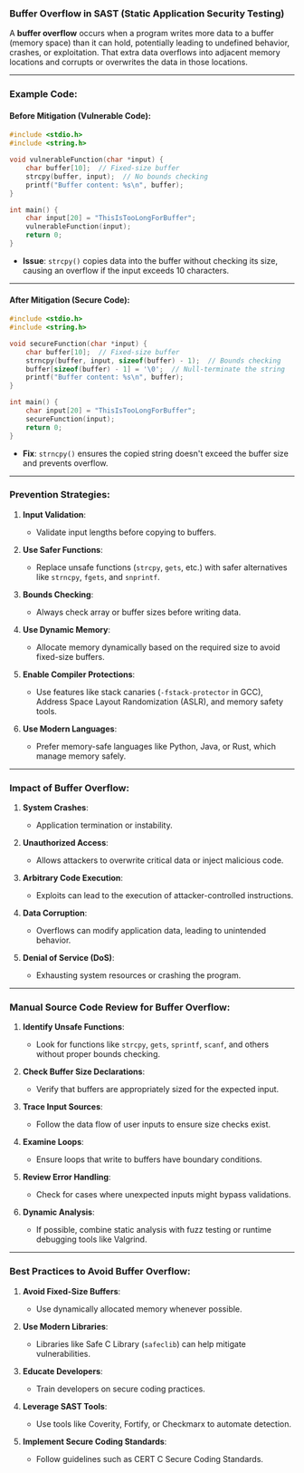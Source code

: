 ### Buffer Overflow in SAST (Static Application Security Testing)

A **buffer overflow** occurs when a program writes more data to a buffer (memory space) than it can hold, potentially leading to undefined behavior, crashes, or exploitation.
That extra data overflows into adjacent memory locations and corrupts or overwrites the data in those locations.

---

### **Example Code**:

#### Before Mitigation (Vulnerable Code):
```c
#include <stdio.h>
#include <string.h>

void vulnerableFunction(char *input) {
    char buffer[10];  // Fixed-size buffer
    strcpy(buffer, input);  // No bounds checking
    printf("Buffer content: %s\n", buffer);
}

int main() {
    char input[20] = "ThisIsTooLongForBuffer";
    vulnerableFunction(input);
    return 0;
}
```

- **Issue**: `strcpy()` copies data into the buffer without checking its size, causing an overflow if the input exceeds 10 characters.

---

#### After Mitigation (Secure Code):
```c
#include <stdio.h>
#include <string.h>

void secureFunction(char *input) {
    char buffer[10];  // Fixed-size buffer
    strncpy(buffer, input, sizeof(buffer) - 1);  // Bounds checking
    buffer[sizeof(buffer) - 1] = '\0';  // Null-terminate the string
    printf("Buffer content: %s\n", buffer);
}

int main() {
    char input[20] = "ThisIsTooLongForBuffer";
    secureFunction(input);
    return 0;
}
```

- **Fix**: `strncpy()` ensures the copied string doesn't exceed the buffer size and prevents overflow.

---

### **Prevention Strategies**:

1. **Input Validation**:
   - Validate input lengths before copying to buffers.
   
2. **Use Safer Functions**:
   - Replace unsafe functions (`strcpy`, `gets`, etc.) with safer alternatives like `strncpy`, `fgets`, and `snprintf`.

3. **Bounds Checking**:
   - Always check array or buffer sizes before writing data.

4. **Use Dynamic Memory**:
   - Allocate memory dynamically based on the required size to avoid fixed-size buffers.

5. **Enable Compiler Protections**:
   - Use features like stack canaries (`-fstack-protector` in GCC), Address Space Layout Randomization (ASLR), and memory safety tools.

6. **Use Modern Languages**:
   - Prefer memory-safe languages like Python, Java, or Rust, which manage memory safely.

---

### **Impact of Buffer Overflow**:

1. **System Crashes**:
   - Application termination or instability.

2. **Unauthorized Access**:
   - Allows attackers to overwrite critical data or inject malicious code.

3. **Arbitrary Code Execution**:
   - Exploits can lead to the execution of attacker-controlled instructions.

4. **Data Corruption**:
   - Overflows can modify application data, leading to unintended behavior.

5. **Denial of Service (DoS)**:
   - Exhausting system resources or crashing the program.

---

### **Manual Source Code Review for Buffer Overflow**:

1. **Identify Unsafe Functions**:
   - Look for functions like `strcpy`, `gets`, `sprintf`, `scanf`, and others without proper bounds checking.

2. **Check Buffer Size Declarations**:
   - Verify that buffers are appropriately sized for the expected input.

3. **Trace Input Sources**:
   - Follow the data flow of user inputs to ensure size checks exist.

4. **Examine Loops**:
   - Ensure loops that write to buffers have boundary conditions.

5. **Review Error Handling**:
   - Check for cases where unexpected inputs might bypass validations.

6. **Dynamic Analysis**:
   - If possible, combine static analysis with fuzz testing or runtime debugging tools like Valgrind.

---

### **Best Practices to Avoid Buffer Overflow**:

1. **Avoid Fixed-Size Buffers**:
   - Use dynamically allocated memory whenever possible.

2. **Use Modern Libraries**:
   - Libraries like Safe C Library (`safeclib`) can help mitigate vulnerabilities.

3. **Educate Developers**:
   - Train developers on secure coding practices.

4. **Leverage SAST Tools**:
   - Use tools like Coverity, Fortify, or Checkmarx to automate detection.

5. **Implement Secure Coding Standards**:
   - Follow guidelines such as CERT C Secure Coding Standards.
